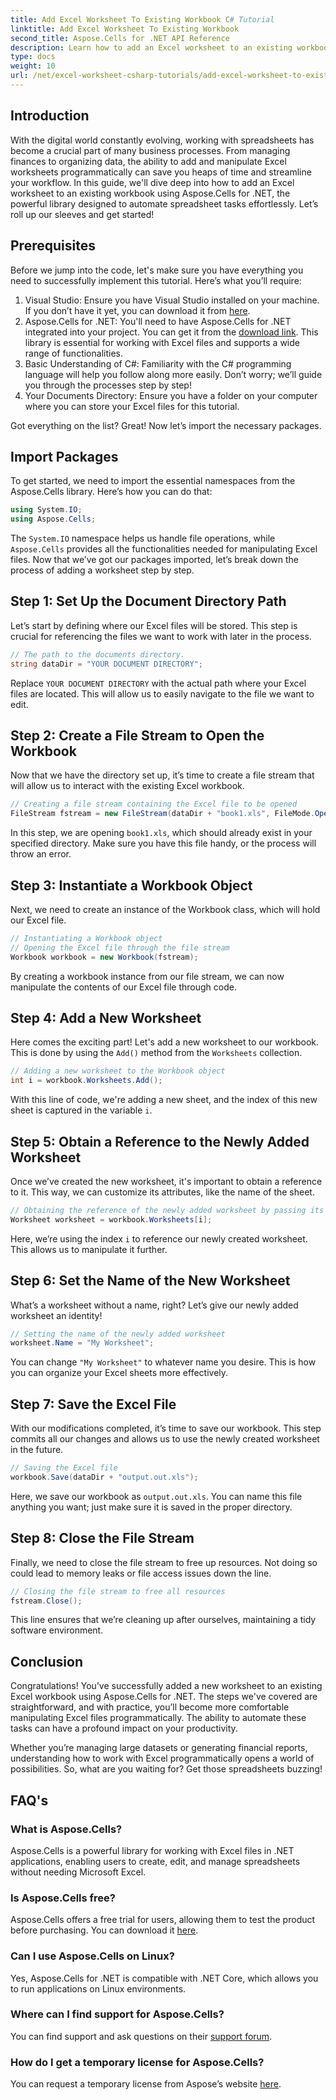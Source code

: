 ```yaml
---
title: Add Excel Worksheet To Existing Workbook C# Tutorial
linktitle: Add Excel Worksheet To Existing Workbook
second_title: Aspose.Cells for .NET API Reference
description: Learn how to add an Excel worksheet to an existing workbook using Aspose.Cells for .NET in this detailed, step-by-step tutorial.
type: docs
weight: 10
url: /net/excel-worksheet-csharp-tutorials/add-excel-worksheet-to-existing-workbook-csharp-tutorial/
---
```

## Introduction

With the digital world constantly evolving, working with spreadsheets has become a crucial part of many business processes. From managing finances to organizing data, the ability to add and manipulate Excel worksheets programmatically can save you heaps of time and streamline your workflow. In this guide, we'll dive deep into how to add an Excel worksheet to an existing workbook using Aspose.Cells for .NET, the powerful library designed to automate spreadsheet tasks effortlessly. Let’s roll up our sleeves and get started!

## Prerequisites

Before we jump into the code, let's make sure you have everything you need to successfully implement this tutorial. Here’s what you’ll require:

1. Visual Studio: Ensure you have Visual Studio installed on your machine. If you don’t have it yet, you can download it from [here](https://visualstudio.microsoft.com/vs/).
2. Aspose.Cells for .NET: You'll need to have Aspose.Cells for .NET integrated into your project. You can get it from the [download link](https://releases.aspose.com/cells/net/). This library is essential for working with Excel files and supports a wide range of functionalities.
3. Basic Understanding of C#: Familiarity with the C# programming language will help you follow along more easily. Don’t worry; we’ll guide you through the processes step by step!
4. Your Documents Directory: Ensure you have a folder on your computer where you can store your Excel files for this tutorial. 

Got everything on the list? Great! Now let’s import the necessary packages.

## Import Packages

To get started, we need to import the essential namespaces from the Aspose.Cells library. Here’s how you can do that:

```csharp
using System.IO;
using Aspose.Cells;
```

The `System.IO` namespace helps us handle file operations, while `Aspose.Cells` provides all the functionalities needed for manipulating Excel files. Now that we’ve got our packages imported, let’s break down the process of adding a worksheet step by step.

## Step 1: Set Up the Document Directory Path

Let’s start by defining where our Excel files will be stored. This step is crucial for referencing the files we want to work with later in the process.

```csharp
// The path to the documents directory.
string dataDir = "YOUR DOCUMENT DIRECTORY";
```

Replace `YOUR DOCUMENT DIRECTORY` with the actual path where your Excel files are located. This will allow us to easily navigate to the file we want to edit.

## Step 2: Create a File Stream to Open the Workbook

Now that we have the directory set up, it’s time to create a file stream that will allow us to interact with the existing Excel workbook.

```csharp
// Creating a file stream containing the Excel file to be opened
FileStream fstream = new FileStream(dataDir + "book1.xls", FileMode.Open);
```

In this step, we are opening `book1.xls`, which should already exist in your specified directory. Make sure you have this file handy, or the process will throw an error.

## Step 3: Instantiate a Workbook Object

Next, we need to create an instance of the Workbook class, which will hold our Excel file.

```csharp
// Instantiating a Workbook object
// Opening the Excel file through the file stream
Workbook workbook = new Workbook(fstream);
```

By creating a workbook instance from our file stream, we can now manipulate the contents of our Excel file through code.

## Step 4: Add a New Worksheet

Here comes the exciting part! Let's add a new worksheet to our workbook. This is done by using the `Add()` method from the `Worksheets` collection.

```csharp
// Adding a new worksheet to the Workbook object
int i = workbook.Worksheets.Add();
```

With this line of code, we're adding a new sheet, and the index of this new sheet is captured in the variable `i`.

## Step 5: Obtain a Reference to the Newly Added Worksheet

Once we’ve created the new worksheet, it's important to obtain a reference to it. This way, we can customize its attributes, like the name of the sheet.

```csharp
// Obtaining the reference of the newly added worksheet by passing its sheet index
Worksheet worksheet = workbook.Worksheets[i];
```

Here, we’re using the index `i` to reference our newly created worksheet. This allows us to manipulate it further.

## Step 6: Set the Name of the New Worksheet

What’s a worksheet without a name, right? Let’s give our newly added worksheet an identity!

```csharp
// Setting the name of the newly added worksheet
worksheet.Name = "My Worksheet";
```

You can change `"My Worksheet"` to whatever name you desire. This is how you can organize your Excel sheets more effectively.

## Step 7: Save the Excel File

With our modifications completed, it’s time to save our workbook. This step commits all our changes and allows us to use the newly created worksheet in the future.

```csharp
// Saving the Excel file
workbook.Save(dataDir + "output.out.xls");
```

Here, we save our workbook as `output.out.xls`. You can name this file anything you want; just make sure it is saved in the proper directory.

## Step 8: Close the File Stream

Finally, we need to close the file stream to free up resources. Not doing so could lead to memory leaks or file access issues down the line.

```csharp
// Closing the file stream to free all resources
fstream.Close();
```

This line ensures that we’re cleaning up after ourselves, maintaining a tidy software environment.

## Conclusion

Congratulations! You’ve successfully added a new worksheet to an existing Excel workbook using Aspose.Cells for .NET. The steps we've covered are straightforward, and with practice, you’ll become more comfortable manipulating Excel files programmatically. The ability to automate these tasks can have a profound impact on your productivity.

Whether you’re managing large datasets or generating financial reports, understanding how to work with Excel programmatically opens a world of possibilities. So, what are you waiting for? Get those spreadsheets buzzing!

## FAQ's

### What is Aspose.Cells?
Aspose.Cells is a powerful library for working with Excel files in .NET applications, enabling users to create, edit, and manage spreadsheets without needing Microsoft Excel.

### Is Aspose.Cells free?
Aspose.Cells offers a free trial for users, allowing them to test the product before purchasing. You can download it [here](https://releases.aspose.com/cells/net/).

### Can I use Aspose.Cells on Linux?
Yes, Aspose.Cells for .NET is compatible with .NET Core, which allows you to run applications on Linux environments.

### Where can I find support for Aspose.Cells?
You can find support and ask questions on their [support forum](https://forum.aspose.com/c/cells/9).

### How do I get a temporary license for Aspose.Cells?
You can request a temporary license from Aspose’s website [here](https://purchase.aspose.com/temporary-license/).
